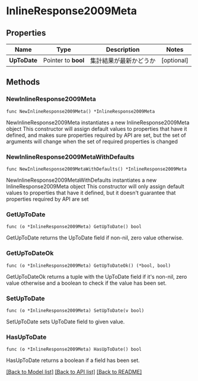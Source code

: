 # InlineResponse2009Meta

## Properties

Name | Type | Description | Notes
------------ | ------------- | ------------- | -------------
**UpToDate** | Pointer to **bool** | 集計結果が最新かどうか | [optional] 

## Methods

### NewInlineResponse2009Meta

`func NewInlineResponse2009Meta() *InlineResponse2009Meta`

NewInlineResponse2009Meta instantiates a new InlineResponse2009Meta object
This constructor will assign default values to properties that have it defined,
and makes sure properties required by API are set, but the set of arguments
will change when the set of required properties is changed

### NewInlineResponse2009MetaWithDefaults

`func NewInlineResponse2009MetaWithDefaults() *InlineResponse2009Meta`

NewInlineResponse2009MetaWithDefaults instantiates a new InlineResponse2009Meta object
This constructor will only assign default values to properties that have it defined,
but it doesn't guarantee that properties required by API are set

### GetUpToDate

`func (o *InlineResponse2009Meta) GetUpToDate() bool`

GetUpToDate returns the UpToDate field if non-nil, zero value otherwise.

### GetUpToDateOk

`func (o *InlineResponse2009Meta) GetUpToDateOk() (*bool, bool)`

GetUpToDateOk returns a tuple with the UpToDate field if it's non-nil, zero value otherwise
and a boolean to check if the value has been set.

### SetUpToDate

`func (o *InlineResponse2009Meta) SetUpToDate(v bool)`

SetUpToDate sets UpToDate field to given value.

### HasUpToDate

`func (o *InlineResponse2009Meta) HasUpToDate() bool`

HasUpToDate returns a boolean if a field has been set.


[[Back to Model list]](../README.md#documentation-for-models) [[Back to API list]](../README.md#documentation-for-api-endpoints) [[Back to README]](../README.md)


